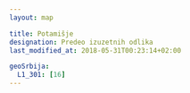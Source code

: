```yaml
---
layout: map

title: Potamišje
designation: Predeo izuzetnih odlika
last_modified_at: 2018-05-31T00:23:14+02:00

geoSrbija:
  L1_301: [16]
---
```

